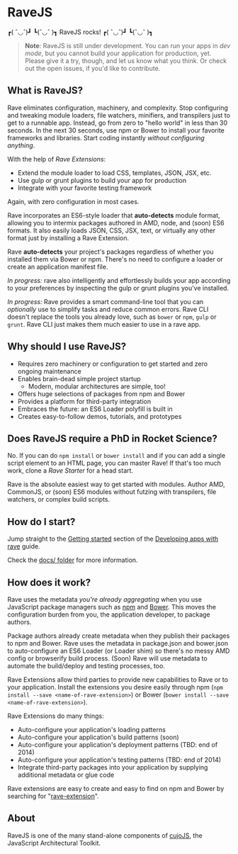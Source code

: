 # RaveJS

┏( ˆ◡ˆ)┛ ┗(ˆ◡ˆ )┓ RaveJS rocks! ┏( ˆ◡ˆ)┛ ┗(ˆ◡ˆ )┓

> **Note**: RaveJS is still under development.  You can run your apps in
*dev mode*, but you cannot build your application for production, yet.
Please give it a try, though, and let us know what you think.
Or check out the open issues, if you'd like to contribute.

## What is RaveJS?

Rave eliminates configuration, machinery, and complexity.  Stop configuring
and tweaking module loaders, file watchers, minifiers, and transpilers just
to get to a runnable app. Instead, go from zero to "hello world" in less
than 30 seconds. In the next 30 seconds, use npm or Bower to install your
favorite frameworks and libraries.  Start coding instantly *without configuring
anything*.

With the help of *Rave Extensions*:

* Extend the module loader to load CSS, templates, JSON, JSX, etc.
* Use gulp or grunt plugins to build your app for production
* Integrate with your favorite testing framework

Again, with zero configuration in most cases.


Rave incorporates an ES6-style loader that **auto-detects** module format,
allowing you to intermix packages authored in AMD, node, and (soon) ES6
formats.  It also easily loads JSON, CSS, JSX, text, or virtually any other
format just by installing a Rave Extension.

Rave **auto-detects** your project's packages regardless of whether you
installed them via Bower or npm.  There's no need to configure a loader
or create an application manifest file.

*In progress:* rave also intelligently and effortlessly builds your app
according to your preferences by inspecting the gulp or grunt plugins
you've installed.

*In progress:* Rave provides a smart command-line tool that you can
*optionally* use to simplify tasks and reduce common errors.  Rave CLI doesn't
replace the tools you already love, such as `bower` or `npm`, `gulp` or
`grunt`. Rave CLI just makes them much easier to use in a rave app.


## Why should I use RaveJS?

-	Requires zero machinery or configuration to get started and zero ongoing
	maintenance
-	Enables brain-dead simple project startup
	-	Modern, modular architectures are simple, too!
-	Offers huge selections of packages from npm and Bower
-   Provides a platform for third-party integration
-	Embraces the future: an ES6 Loader polyfill is built in
-	Creates easy-to-follow demos, tutorials, and prototypes


## Does RaveJS require a PhD in Rocket Science?

No.  If you can do `npm install` or `bower install` and if you can add
a single script element to an HTML page, you can master Rave!  If that's
too much work, clone a *Rave Starter* for a head start.

Rave is the absolute easiest way to get started with modules.  Author AMD,
CommonJS, or (soon) ES6 modules without futzing with transpilers, file watchers,
or complex build scripts.


## How do I start?

Jump straight to the [Getting started](./docs/developing.md#getting-started)
section of the [Developing apps with rave](./docs/developing.md) guide.

Check the [docs/ folder](./docs/) for more information.


## How does it work?

Rave uses the metadata *you're already aggregating* when you use JavaScript
package managers such as [npm](http://npmjs.org) and [Bower](http://bower.io).
This moves the configuration burden from you, the application developer,
to package authors.

Package authors already create metadata when they publish their
packages to npm and Bower.  Rave uses the metadata in package.json and
bower.json to auto-configure an ES6 Loader (or Loader shim) so there's no
messy AMD config or browserify build process.  (Soon) Rave will use
metadata to automate the build/deploy and testing processes, too.

Rave Extensions allow third parties to provide new capabilities
to Rave or to your application.  Install the extensions you desire easily
through npm (`npm install --save <name-of-rave-extension>`) or Bower
(`bower install --save <name-of-rave-extension>`).

Rave Extensions do many things:

- Auto-configure your application's loading patterns
- Auto-configure your application's build patterns (soon)
- Auto-configure your application's deployment patterns (TBD: end of 2014)
- Auto-configure your application's testing patterns (TBD: end of 2014)
- Integrate third-party packages into your application by supplying additional
  metadata or glue code

Rave extensions are easy to create and easy to find on npm and Bower by
searching for "[rave-extension](http://www.npmjs.org/search?q=rave-extension)".


## About

RaveJS is one of the many stand-alone components of
[cujoJS](http://cujojs.com), the JavaScript Architectural Toolkit.

